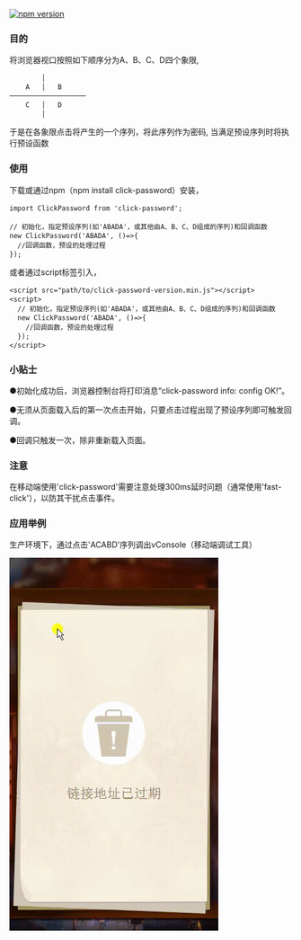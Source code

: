 [![npm version](https://badge.fury.io/js/click-password.svg)](https://badge.fury.io/js/click-password)

### 目的
将浏览器视口按照如下顺序分为A、B、C、D四个象限,

```
        │
    A   │   B
───────────────────
    C   │   D
        │
```

于是在各象限点击将产生的一个序列，将此序列作为密码, 当满足预设序列时将执行预设函数

### 使用

下载或通过npm（npm install click-password）安装，
```
import ClickPassword from 'click-password';

// 初始化，指定预设序列(如'ABADA'，或其他由A、B、C、D组成的序列)和回调函数
new ClickPassword('ABADA', ()=>{
  //回调函数，预设的处理过程
});
```
或者通过script标签引入，
```
<script src="path/to/click-password-version.min.js"></script>
<script>
  // 初始化，指定预设序列(如'ABADA'，或其他由A、B、C、D组成的序列)和回调函数
  new ClickPassword('ABADA', ()=>{
    //回调函数，预设的处理过程
  });
</script>
```

### 小贴士
●初始化成功后，浏览器控制台将打印消息“click-password info: config OK!”。

●无须从页面载入后的第一次点击开始，只要点击过程出现了预设序列即可触发回调。

●回调只触发一次，除非重新载入页面。

### 注意
在移动端使用'click-password'需要注意处理300ms延时问题（通常使用'fast-click'），以防其干扰点击事件。

### 应用举例
生产环境下，通过点击'ACABD'序列调出vConsole（移动端调试工具）

![](https://raw.githubusercontent.com/congzhou09/click-password/HEAD/snapshot/trigger_vconsole.gif)